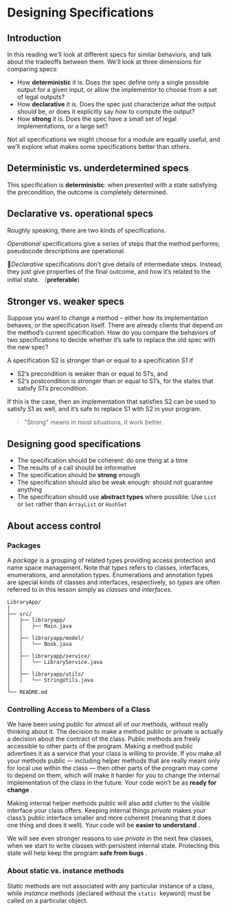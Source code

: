# Designing Specifications

## Introduction

In this reading we’ll look at different specs for similar behaviors, and talk about the tradeoffs between them. We’ll look at three dimensions for comparing specs:

- How **deterministic** it is. Does the spec define only a single possible output for a given input, or allow the implementor to choose from a set of legal outputs?
- How **declarative** it is. Does the spec just characterize *what* the output should be, or does it explicitly say *how* to compute the output?
- How **strong** it is. Does the spec have a small set of legal implementations, or a large set?

Not all specifications we might choose for a module are equally useful, and we’ll explore what makes some specifications better than others.

## Deterministic vs. underdetermined specs

This specification is **deterministic**: when presented with a state satisfying the precondition, the outcome is completely determined.

## Declarative vs. operational specs

Roughly speaking, there are two kinds of specifications.

*Operational* specifications give a series of steps that the method performs; pseudocode descriptions are operational. 

🎉*Declarative* specifications don’t give details of intermediate steps. Instead, they just give properties of the final outcome, and how it’s related to the initial state. （**preferable**)

## Stronger vs. weaker specs

Suppose you want to change a method – either how its implementation behaves, or the specification itself. There are already clients that depend on the method’s current specification. How do you compare the behaviors of two specifications to decide whether it’s safe to replace the old spec with the new spec?

A specification S2 is stronger than or equal to a specification S1 if

- S2’s precondition is weaker than or equal to S1’s,
  and
- S2’s postcondition is stronger than or equal to S1’s, for the states that satisfy S1’s precondition.

If this is the case, then an implementation that satisfies S2 can be used to satisfy S1 as well, and it’s safe to replace S1 with S2 in your program.

> "Strong" means in most situations, it work better.

## Designing good specifications

- The specification should be coherent: do one thing at a time
- The results of a call should be informative
- The specification should be **strong** enough 
- The specification should also be weak enough: should not guarantee anything
- The specification should use **abstract types** where possible: Use `List` or `Set` rather than `ArrayList` or `HashSet`

## About access control

### Packages

A *package* is a grouping of related types providing access protection and name space management. Note that *types* refers to classes, interfaces, enumerations, and annotation types. Enumerations and annotation types are special kinds of classes and interfaces, respectively, so *types* are often referred to in this lesson simply as *classes and interfaces*.

```
LibraryApp/
│
├── src/
│   ├── libraryapp/
│   │   ├── Main.java               
│   │
│   ├── libraryapp/model/
│   │   └── Book.java              
│   │
│   ├── libraryapp/service/
│   │   └── LibraryService.java    
│   │
│   ├── libraryapp/utils/
│   │   └── StringUtils.java       
│
└── README.md
```

### Controlling Access to Members of a Class

We have been using *public* for almost all of our methods, without really thinking about it. The decision to make a method public or private is actually a decision about the contract of the class. Public methods are freely accessible to other parts of the program. Making a method public advertises it as a service that your class is willing to provide. If you make all your methods public — including helper methods that are really meant only for local use within the class — then other parts of the program may come to depend on them, which will make it harder for you to change the internal implementation of the class in the future. Your code won’t be as **ready for change** .

Making internal helper methods public will also add clutter to the visible interface your class offers. Keeping internal things *private* makes your class’s public interface smaller and more coherent (meaning that it does one thing and does it well). Your code will be **easier to understand** .

We will see even stronger reasons to use *private* in the next few classes, when we start to write classes with persistent internal state. Protecting this state will help keep the program **safe from bugs** .

### About static vs. instance methods

Static methods are not associated with any particular instance of a class, while *instance* methods (declared without the `static `keyword) must be called on a particular object.